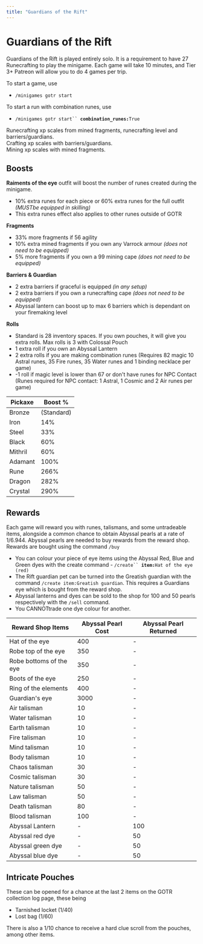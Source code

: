 ```yaml
---
title: "Guardians of the Rift"
---
```


# Guardians of the Rift

Guardians of the Rift is played entirely solo. It is a requirement to have 27 Runecrafting to play the minigame. Each game will take 10 minutes, and Tier 3+ Patreon will allow you to do 4 games per trip.

To start a game, use

- `/minigames gotr start`

To start a run with combination runes, use

- `/minigames gotr start`` `**`combination_runes:`**`True`

Runecrafting xp scales from mined fragments, runecrafting level and barriers/guardians.\
Crafting xp scales with barriers/guardians.\
Mining xp scales with mined fragments.

## **Boosts**

**Raiments of the eye** outfit will boost the number of runes created during the minigame.

- 10% extra runes for each piece or 60% extra runes for the full outfit _(MUSTbe equipped in skilling)_
- This extra runes effect also applies to other runes outside of GOTR

**Fragments**

- 33% more fragments if 56 agility
- 10% extra mined fragments if you own any Varrock armour _(does not need to be equipped)_
- 5% more fragments if you own a 99 mining cape _(does not need to be equipped)_

**Barriers & Guardian**

- 2 extra barriers if graceful is equipped _(in any setup)_
- 2 extra barriers if you own a runecrafting cape _(does not need to be equipped)_
- Abyssal lantern can boost up to max 6 barriers which is dependant on your firemaking level

**Rolls**

- Standard is 28 inventory spaces. If you own pouches, it will give you extra rolls. Max rolls is 3 with Colossal Pouch
- 1 extra roll if you own an Abyssal Lantern
- 2 extra rolls if you are making combination runes (Requires 82 magic 10 Astral runes, 35 Fire runes, 35 Water runes and 1 binding necklace per game)
- \-1 roll if magic level is lower than 67 or don't have runes for NPC Contact\
  (Runes required for NPC contact: 1 Astral, 1 Cosmic and 2 Air runes per game)

| Pickaxe | Boost %    |
| ------- | ---------- |
| Bronze  | (Standard) |
| Iron    | 14%        |
| Steel   | 33%        |
| Black   | 60%        |
| Mithril | 60%        |
| Adamant | 100%       |
| Rune    | 266%       |
| Dragon  | 282%       |
| Crystal | 290%       |

## Rewards

Each game will reward you with runes, talismans, and some untradeable items, alongside a common chance to obtain Abyssal pearls at a rate of 1/6.944. Abyssal pearls are needed to buy rewards from the reward shop. Rewards are bought using the command `/buy`

- You can colour your piece of eye items using the Abyssal Red, Blue and Green dyes with the create command - `/create`` `**`item:`**`Hat of the eye (red)`
- The Rift guardian pet can be turned into the Greatish guardian with the command `/create item:Greatish guardian`. This requires a Guardians eye which is bought from the reward shop.
- Abyssal lanterns and dyes can be sold to the shop for 100 and 50 pearls respectively with the `/sell` command.
- You CANNOTtrade one dye colour for another.

| **Reward Shop Items**   | **Abyssal Pearl Cost** | **Abyssal Pearl Returned** |
| ----------------------- | ---------------------- | -------------------------- |
| Hat of the eye          | 400                    | -                          |
| Robe top of the eye     | 350                    | -                          |
| Robe bottoms of the eye | 350                    | -                          |
| Boots of the eye        | 250                    | -                          |
| Ring of the elements    | 400                    | -                          |
| Guardian's eye          | 3000                   | -                          |
| Air talisman            | 10                     | -                          |
| Water talisman          | 10                     | -                          |
| Earth talisman          | 10                     | -                          |
| Fire talisman           | 10                     | -                          |
| Mind talisman           | 10                     | -                          |
| Body talisman           | 10                     | -                          |
| Chaos talisman          | 30                     | -                          |
| Cosmic talisman         | 30                     | -                          |
| Nature talisman         | 50                     | -                          |
| Law talisman            | 50                     | -                          |
| Death talisman          | 80                     | -                          |
| Blood talisman          | 100                    | -                          |
| Abyssal Lantern         | -                      | 100                        |
| Abyssal red dye         | -                      | 50                         |
| Abyssal green dye       | -                      | 50                         |
| Abyssal blue dye        | -                      | 50                         |

## Intricate Pouches

These can be opened for a chance at the last 2 items on the GOTR collection log page, these being

- Tarnished locket (1/40)
- Lost bag (1/60)

There is also a 1/10 chance to receive a hard clue scroll from the pouches, among other items.
